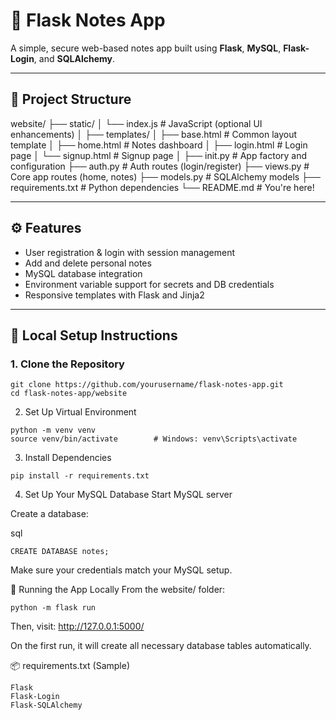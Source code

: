 # 📝 Flask Notes App

A simple, secure web-based notes app built using **Flask**, **MySQL**, **Flask-Login**, and **SQLAlchemy**.

---

## 📁 Project Structure

website/
├── static/
│ └── index.js # JavaScript (optional UI enhancements)
│
├── templates/
│ ├── base.html # Common layout template
│ ├── home.html # Notes dashboard
│ ├── login.html # Login page
│ └── signup.html # Signup page
│
├── init.py # App factory and configuration
├── auth.py # Auth routes (login/register)
├── views.py # Core app routes (home, notes)
├── models.py # SQLAlchemy models
├── requirements.txt # Python dependencies
└── README.md # You're here!

---

## ⚙️ Features

- User registration & login with session management
- Add and delete personal notes
- MySQL database integration
- Environment variable support for secrets and DB credentials
- Responsive templates with Flask and Jinja2

---

## 🧪 Local Setup Instructions

### 1. Clone the Repository

```
git clone https://github.com/yourusername/flask-notes-app.git
cd flask-notes-app/website
```
2. Set Up Virtual Environment
```
python -m venv venv
source venv/bin/activate        # Windows: venv\Scripts\activate
```
3. Install Dependencies
```
pip install -r requirements.txt
```
4. Set Up Your MySQL Database
Start MySQL server

Create a database:

sql
```
CREATE DATABASE notes;
```
Make sure your credentials match your MySQL setup.

🚀 Running the App Locally
From the website/ folder:
```
python -m flask run
```

Then, visit: http://127.0.0.1:5000/

On the first run, it will create all necessary database tables automatically.

📦 requirements.txt (Sample)
```
Flask
Flask-Login
Flask-SQLAlchemy
```








